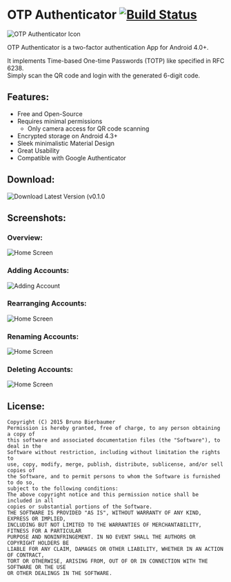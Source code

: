 #  OTP Authenticator [![Build Status](https://img.shields.io/travis/0xbb/otp-authenticator/master.svg?style=flat-square)](https://travis-ci.org/0xbb/otp-authenticator)
![OTP Authenticator Icon](./media/icon.png)

OTP Authenticator is a two-factor authentication App for Android 4.0+. 

It implements Time-based One-time Passwords (TOTP) like specified in RFC 6238.  
Simply scan the QR code and login with the generated 6-digit code. 


## Features:
- Free and Open-Source
- Requires minimal permissions
  - Only camera access for QR code scanning
- Encrypted storage on Android 4.3+
- Sleek minimalistic Material Design
- Great Usability 
- Compatible with Google Authenticator

## Download:
![Download Latest Version (v0.1.0](https://chart.googleapis.com/chart?chs=300x300&cht=qr&chl=https://github.com/0xbb/otp-authenticator/releases/download/v0.1.0/otp-authenticator-v0.1.0.apk)

## Screenshots:
### Overview:
![Home Screen](./media/overview_720p.gif)

### Adding Accounts:
![Adding Account](./media/add_720p.gif)

### Rearranging Accounts:
![Home Screen](./media/rearrange_720p.gif)

### Renaming Accounts:
![Home Screen](./media/rename_720p.gif)

### Deleting Accounts:
![Home Screen](./media/delete_720p.gif)


## License:
```
Copyright (C) 2015 Bruno Bierbaumer
Permission is hereby granted, free of charge, to any person obtaining a copy of
this software and associated documentation files (the "Software"), to deal in the
Software without restriction, including without limitation the rights to
use, copy, modify, merge, publish, distribute, sublicense, and/or sell copies of
the Software, and to permit persons to whom the Software is furnished to do so,
subject to the following conditions:
The above copyright notice and this permission notice shall be included in all
copies or substantial portions of the Software.
THE SOFTWARE IS PROVIDED "AS IS", WITHOUT WARRANTY OF ANY KIND, EXPRESS OR IMPLIED,
INCLUDING BUT NOT LIMITED TO THE WARRANTIES OF MERCHANTABILITY, FITNESS FOR A PARTICULAR
PURPOSE AND NONINFRINGEMENT. IN NO EVENT SHALL THE AUTHORS OR COPYRIGHT HOLDERS BE
LIABLE FOR ANY CLAIM, DAMAGES OR OTHER LIABILITY, WHETHER IN AN ACTION OF CONTRACT,
TORT OR OTHERWISE, ARISING FROM, OUT OF OR IN CONNECTION WITH THE SOFTWARE OR THE USE
OR OTHER DEALINGS IN THE SOFTWARE.
```
